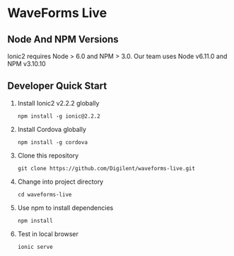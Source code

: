 # WaveForms Live

## Node And NPM Versions
Ionic2 requires Node > 6.0 and NPM > 3.0. Our team uses Node v6.11.0 and NPM v3.10.10

## Developer Quick Start
1. Install Ionic2 v2.2.2 globally

    ```
    npm install -g ionic@2.2.2
    ```
2. Install Cordova globally

    ```
    npm install -g cordova
    ```
3. Clone this repository

    ```
    git clone https://github.com/Digilent/waveforms-live.git
    ```
4. Change into project directory

    ```
    cd waveforms-live
    ```
5. Use npm to install dependencies

    ```
    npm install
    ```
6. Test in local browser 

    ```
    ionic serve
    ```